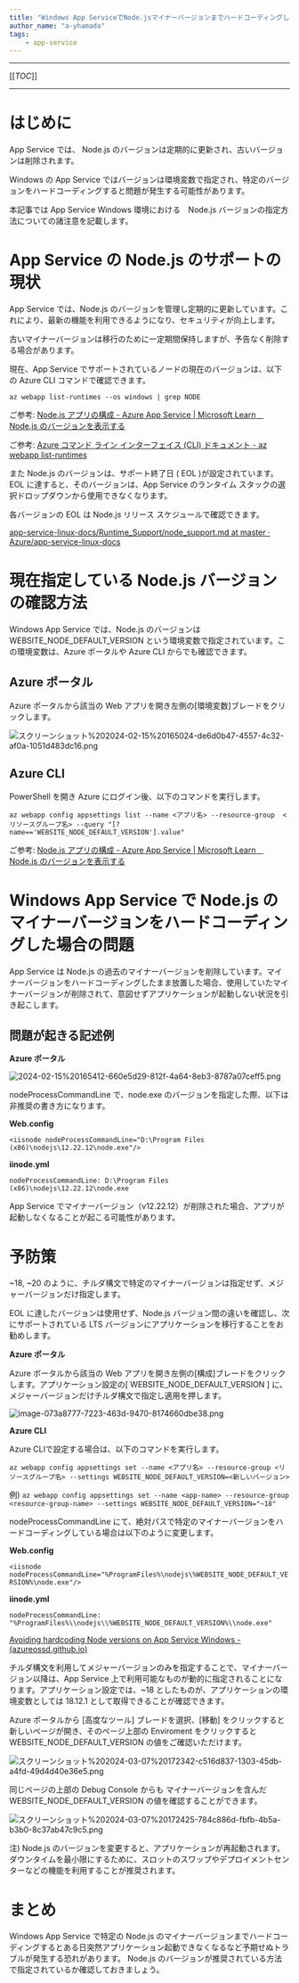 ```yaml
---
title: "Windows App ServiceでNode.jsマイナーバージョンまでハードコーディングしないように"
author_name: "a-yhamada"
tags:
    - app-service
---
```

---


[[_TOC_]] 

---
#  はじめに

App Service では、 Node.js のバージョンは定期的に更新され、古いバージョンは削除されます。

Windows の App Service ではバージョンは環境変数で指定され、特定のバージョンをハードコーディングすると問題が発生する可能性があります。

本記事では App Service Windows 環境における　Node.js バージョンの指定方法についての諸注意を記載します。

# App Service の Node.js のサポートの現状
 
App Service では、Node.js のバージョンを管理し定期的に更新しています。これにより、最新の機能を利用できるようになり、セキュリティが向上します。

古いマイナーバージョンは移行のために一定期間保持しますが、予告なく削除する場合があります。 

現在、App Service でサポートされているノードの現在のバージョンは、以下の Azure CLI コマンドで確認できます。

 `az webapp list-runtimes --os windows | grep NODE`

ご参考: [Node.js アプリの構成 - Azure App Service | Microsoft Learn　Node.js のバージョンを表示する](https://learn.microsoft.com/ja-jp/azure/app-service/configure-language-nodejs?pivots=platform-windows#show-nodejs-version)

ご参考: [Azure コマンド ライン インターフェイス (CLI) ドキュメント - az webapp list-runtimes](https://learn.microsoft.com/ja-jp/cli/azure/webapp?view=azure-cli-latest#az-webapp-list-runtimes)

また Node.js のバージョンは、サポート終了日 ( EOL )が設定されています。EOL に達すると、そのバージョンは、App Service のランタイム スタックの選択ドロップダウンから使用できなくなります。

各バージョンの EOL は Node.js リリース スケジュールで確認できます。

[app-service-linux-docs/Runtime_Support/node_support.md at master · Azure/app-service-linux-docs](https://github.com/Azure/app-service-linux-docs/blob/master/Runtime_Support/node_support.md)



# 現在指定している Node.js バージョンの確認方法

Windows App Service では、Node.js のバージョンは WEBSITE_NODE_DEFAULT_VERSION という環境変数で指定されています。この環境変数は、Azure ポータルや Azure CLI からでも確認できます。

## Azure ポータル

Azure ポータルから該当の Web アプリを開き左側の[環境変数]ブレードをクリックします。

![スクリーンショット%202024-02-15%20165024-de6d0b47-4557-4c32-af0a-1051d483dc16.png]({{site.baseurl}}/media/2024/03/スクリーンショット%202024-02-15%20165024-de6d0b47-4557-4c32-af0a-1051d483dc16.png)
## Azure CLI

PowerShell を開き Azure にログイン後、以下のコマンドを実行します。

`az webapp config appsettings list --name <アプリ名> --resource-group  <リソースグループ名> --query "[?name=='WEBSITE_NODE_DEFAULT_VERSION'].value"`

ご参考: [Node.js アプリの構成 - Azure App Service | Microsoft Learn　Node.js のバージョンを表示する](https://learn.microsoft.com/ja-jp/azure/app-service/configure-language-nodejs?pivots=platform-linux#set-nodejs-version)

# Windows App Service で Node.js のマイナーバージョンをハードコーディングした場合の問題

App Service は Node.js の過去のマイナーバージョンを削除しています。マイナーバージョンをハードコーディングしたまま放置した場合、使用していたマイナーバージョンが削除されて、意図せずアプリケーションが起動しない状況を引き起こします。

## 問題が起きる記述例

**Azure ポータル** 

![2024-02-15%20165412-660e5d29-812f-4a64-8eb3-8787a07ceff5.png]({{site.baseurl}}/media/2024/03/2024-02-15%20165412-660e5d29-812f-4a64-8eb3-8787a07ceff5.png)


nodeProcessCommandLine で、node.exe のバージョンを指定した際、以下は非推奨の書き方になります。

**Web.config**

`<iisnode nodeProcessCommandLine="D:\Program Files (x86)\nodejs\12.22.12\node.exe"/>`


**iinode.yml**

`nodeProcessCommandLine: D:\Program Files (x86)\nodejs\12.22.12\node.exe`

App Service でマイナーバージョン（v12.22.12）が削除された場合、アプリが起動しなくなることが起こる可能性があります。

# 予防策

 ~18, ~20 のように、チルダ構文で特定のマイナーバージョンは指定せず、メジャーバージョンだけ指定します。

EOL に達したバージョンは使用せず、Node.js バージョン間の違いを確認し、次にサポートされている LTS バージョンにアプリケーションを移行することをお勧めします。

**Azure ポータル**

Azure ポータルから該当の Web アプリを開き左側の[構成]ブレードをクリックします。アプリケーション設定の[ WEBSITE_NODE_DEFAULT_VERSION ] に、メジャーバージョンだけチルダ構文で指定し適用を押します。

![image-073a8777-7223-463d-9470-8174660dbe38.png]({{site.baseurl}}/media/2024/03/image-073a8777-7223-463d-9470-8174660dbe38.png)

**Azure CLI**

Azure CLIで設定する場合は、以下のコマンドを実行します。

`az webapp config appsettings set --name <アプリ名> --resource-group <リソースグループ名> --settings WEBSITE_NODE_DEFAULT_VERSION=<新しいバージョン>`

例)
`az webapp config appsettings set --name <app-name> --resource-group <resource-group-name> --settings WEBSITE_NODE_DEFAULT_VERSION="~18"`

nodeProcessCommandLine にて、絶対パスで特定のマイナーバージョンをハードコーディングしている場合は以下のように変更します。

**Web.config** 

`<iisnode nodeProcessCommandLine="%ProgramFiles%\nodejs\%WEBSITE_NODE_DEFAULT_VERSION%\node.exe"/>`
 
**iinode.yml** 

`nodeProcessCommandLine: "%ProgramFiles%\\nodejs\\%WEBSITE_NODE_DEFAULT_VERSION%\\node.exe"`

[Avoiding hardcoding Node versions on App Service Windows - (azureossd.github.io)](https://azureossd.github.io/2022/06/24/Avoiding-hardcoding-Node-versions-on-App-Service-Windows/)


チルダ構文を利用してメジャーバージョンのみを指定することで、マイナーバージョン以降は、App Service 上で利用可能なものが動的に指定されることになります。アプリケーション設定では、~18 としたものが、アプリケーションの環境変数としては 18.12.1 として取得できることが確認できます。

Azure ポータルから [高度なツール] ブレードを選択、[移動] をクリックすると新しいページが開き、そのページ上部の Enviroment をクリックすると WEBSITE_NODE_DEFAULT_VERSION の値をご確認いただけます。

![スクリーンショット%202024-03-07%20172342-c516d837-1303-45db-a4fd-49d4d40e36e5.png]({{site.baseurl}}/media/2024/03/スクリーンショット%202024-03-07%20172342-c516d837-1303-45db-a4fd-49d4d40e36e5.png)


同じページの上部の Debug Console からも マイナーバージョンを含んだ WEBSITE_NODE_DEFAULT_VERSION の値を確認することができます。

![スクリーンショット%202024-03-07%20172425-784c886d-fbfb-4b5a-b3b0-8c37ab47c9c5.png]({{site.baseurl}}/media/2024/03/スクリーンショット%202024-03-07%20172425-784c886d-fbfb-4b5a-b3b0-8c37ab47c9c5.png)

 
注) Node.js のバージョンを変更すると、アプリケーションが再起動されます。ダウンタイムを最小限にするために、スロットのスワップやデプロイメントセンターなどの機能を利用することが推奨されます。


# まとめ
 
Windows App Service で特定の Node.js のマイナーバージョンまでハードコーディングするとある日突然アプリケーション起動できなくなるなど予期せぬトラブルが発生する恐れがあります。 Node.js のバージョンが推奨されている方法で指定されているか確認しておきましょう。
